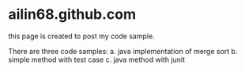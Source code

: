 # ailin68.github.com
this page is created to post my code sample.

There are three code samples: 
a. java implementation of merge sort 
b. simple method with test case 
c. java method with junit
